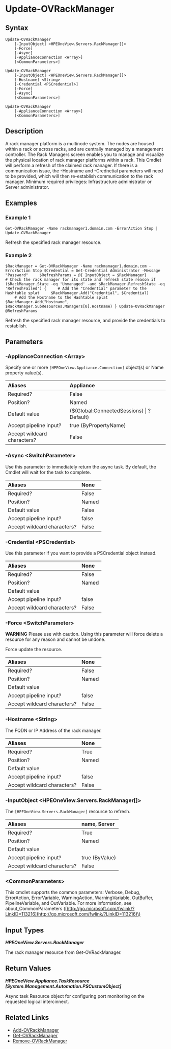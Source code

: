 ﻿---
description: Refresh or reconnect a rack manager resource.
---

# Update-OVRackManager

## Syntax

```text
Update-OVRackManager
    [-InputObject] <HPEOneView.Servers.RackManager[]>
    [-Force]
    [-Async]
    [-ApplianceConnection <Array>]
    [<CommonParameters>]
```

```text
Update-OVRackManager
    [-InputObject] <HPEOneView.Servers.RackManager[]>
    [-Hostname] <String>
    [-Credential <PSCredential>]
    [-Force]
    [-Async]
    [<CommonParameters>]
```

```text
Update-OVRackManager
    [-ApplianceConnection <Array>]
    [<CommonParameters>]
```

## Description

A rack manager platform is a multinode system. The nodes are housed within a rack or across racks, and are centrally managed by a management controller. The Rack Managers screen enables you to manage and visualize the physical location of rack manager platforms within a rack. This Cmdlet will perform a refresh of the claimed rack manager.  If there is a communication issue, the -Hostname and -Crednetial parameters will need to be provided, which will then re-establish communication to the rack manager. Minimum required privileges: Infrastructure administrator or Server administrator. 

## Examples

###  Example 1 

```text
Get-OVRackManager -Name rackmanager1.domain.com -ErrorAction Stop | Update-OVRackManager
```

Refresh the specified rack manager resource.

###  Example 2 

```text
$RackManager = Get-OVRackManager -Name rackmanager1.domain.com -ErrorAction Stop $Credential = Get-Credential Administrator -Message "Password"     $RefreshParams = @{ InputObject = $RackManager} 
# Check the rack manager for its state and refresh state reason if ($RackManager.State -eq 'Unmanaged' -and $RackManager.RefreshState -eq 'RefreshFailed') {     # Add the "Credential" parameter to the Hashtable splat     $RackManager.Add("Credential", $Credential) 
    # Add the Hostname to the Hashtable splat     $RackManager.Add("Hostname", $RackManager.SubResources.Managers[0].Hostname) } Update-OVRackManager @RefreshParams
```

Refresh the specified rack manager resource, and provide the credentials to restablish.

## Parameters

### -ApplianceConnection &lt;Array&gt;

Specify one or more `[HPEOneView.Appliance.Connection]` object(s) or Name property value(s).

| Aliases | Appliance |
| :--- | :--- |
| Required? | False |
| Position? | Named |
| Default value | (${Global:ConnectedSessions} &vert; ? Default) |
| Accept pipeline input? | true (ByPropertyName) |
| Accept wildcard characters? | False |

### -Async &lt;SwitchParameter&gt;

Use this parameter to immediately return the async task.  By default, the Cmdlet will wait for the task to complete.

| Aliases | None |
| :--- | :--- |
| Required? | False |
| Position? | Named |
| Default value | False |
| Accept pipeline input? | false |
| Accept wildcard characters? | False |

### -Credential &lt;PSCredential&gt;

Use this parameter if you want to provide a PSCredential object instead.

| Aliases | None |
| :--- | :--- |
| Required? | False |
| Position? | Named |
| Default value |  |
| Accept pipeline input? | false |
| Accept wildcard characters? | False |

### -Force &lt;SwitchParameter&gt;

****WARNING****
Please use with caution.  Using this parameter will force delete a resource for any reason and cannot be undone.

Force update the resource.

| Aliases | None |
| :--- | :--- |
| Required? | False |
| Position? | Named |
| Default value |  |
| Accept pipeline input? | false |
| Accept wildcard characters? | False |

### -Hostname &lt;String&gt;

The FQDN or IP Address of the rack manager.

| Aliases | None |
| :--- | :--- |
| Required? | True |
| Position? | Named |
| Default value |  |
| Accept pipeline input? | false |
| Accept wildcard characters? | False |

### -InputObject &lt;HPEOneView.Servers.RackManager[]&gt;

The `[HPEOneView.Servers.RackManager]` resource to refresh.

| Aliases | name, Server |
| :--- | :--- |
| Required? | True |
| Position? | Named |
| Default value |  |
| Accept pipeline input? | true (ByValue) |
| Accept wildcard characters? | False |

### &lt;CommonParameters&gt;

This cmdlet supports the common parameters: Verbose, Debug, ErrorAction, ErrorVariable, WarningAction, WarningVariable, OutBuffer, PipelineVariable, and OutVariable. For more information, see about\_CommonParameters \([http://go.microsoft.com/fwlink/?LinkID=113216](http://go.microsoft.com/fwlink/?LinkID=113216)\)

## Input Types

_**HPEOneView.Servers.RackManager**_

The rack manager resource from Get-OVRackManager.

## Return Values

_**HPEOneView.Appliance.TaskResource [System.Management.Automation.PSCustomObject]**_

Async task Resource object for configuring port monitoring on the requested logical intercinnect.

## Related Links

* [Add-OVRackManager](add-ovrackmanager.md)
* [Get-OVRackManager](get-ovrackmanager.md)
* [Remove-OVRackManager](remove-ovrackmanager.md)
